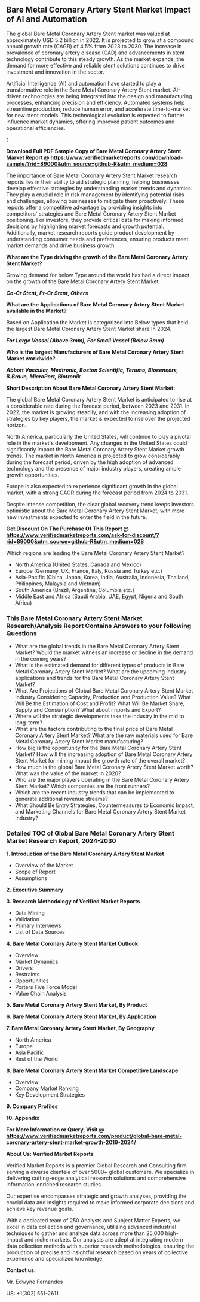 <h2>Bare Metal Coronary Artery Stent Market Impact of AI and Automation</h2><p>The global Bare Metal Coronary Artery Stent market was valued at approximately USD 5.2 billion in 2022. It is projected to grow at a compound annual growth rate (CAGR) of 4.5% from 2023 to 2030. The increase in prevalence of coronary artery disease (CAD) and advancements in stent technology contribute to this steady growth. As the market expands, the demand for more effective and reliable stent solutions continues to drive investment and innovation in the sector.</p><p>Artificial Intelligence (AI) and automation have started to play a transformative role in the Bare Metal Coronary Artery Stent market. AI-driven technologies are being integrated into the design and manufacturing processes, enhancing precision and efficiency. Automated systems help streamline production, reduce human error, and accelerate time-to-market for new stent models. This technological evolution is expected to further influence market dynamics, offering improved patient outcomes and operational efficiencies.</p>t</p><p id="" class=""><strong>Download Full PDF Sample Copy of Bare Metal Coronary Artery Stent Market Report @ <a href="https://www.verifiedmarketreports.com/download-sample/?rid=89000&utm_source=github-R&utm_medium=028" target="_blank">https://www.verifiedmarketreports.com/download-sample/?rid=89000&utm_source=github-R&utm_medium=028</a></strong></p><p>The importance of&nbsp;Bare Metal Coronary Artery Stent Market research reports lies in their ability to aid strategic planning, helping businesses develop effective strategies by understanding market trends and dynamics. They play a crucial role in risk management by identifying potential risks and challenges, allowing businesses to mitigate them proactively. These reports offer a competitive advantage by providing insights into competitors' strategies and Bare Metal Coronary Artery Stent Market positioning. For investors, they provide critical data for making informed decisions by highlighting market forecasts and growth potential. Additionally, market research reports guide product development by understanding consumer needs and preferences, ensuring products meet market demands and drive business growth.</p><p><strong>What are the&nbsp;Type driving the growth of the Bare Metal Coronary Artery Stent Market?</strong></p><p id="" class="">Growing demand for below Type around the world has had a direct impact on the growth of the Bare Metal Coronary Artery Stent Market:</p><em><strong>Co-Cr Stent, Pt-Cr Stent, Others</strong></em></p><strong>What are the&nbsp;Applications&nbsp;of Bare Metal Coronary Artery Stent Market available in the Market?</strong></p><p id="" class="">Based on Application the Market is categorized into Below types that held the largest Bare Metal Coronary Artery Stent Market share In 2024.</p><em><strong>For Large Vessel (Above 3mm), For Small Vessel (Below 3mm)</strong></em></p><strong>Who is the largest Manufacturers of Bare Metal Coronary Artery Stent Market worldwide?</strong></p><p><em><strong>Abbott Vascular, Medtronic, Boston Scientific, Terumo, Biosensors, B.Braun, MicroPort, Biotronik</strong></em></p><p id="" class=""><strong>Short Description About Bare Metal Coronary Artery Stent Market:</strong></p><p>The global Bare Metal Coronary Artery Stent Market is anticipated to rise at a considerable rate during the forecast period, between 2023 and 2031. In 2022, the market is growing steadily, and with the increasing adoption of strategies by key players, the market is expected to rise over the projected horizon.</p><p>North America, particularly the United States, will continue to play a pivotal role in the market's development. Any changes in the United States could significantly impact the Bare Metal Coronary Artery Stent Market growth trends. The market in North America is projected to grow considerably during the forecast period, driven by the high adoption of advanced technology and the presence of major industry players, creating ample growth opportunities.</p><p>Europe is also expected to experience significant growth in the global market, with a strong CAGR during the forecast period from 2024 to 2031.</p><p>Despite intense competition, the clear global recovery trend keeps investors optimistic about the Bare Metal Coronary Artery Stent Market, with more new investments expected to enter the field in the future.</p><p id="" class=""><strong>Get Discount On The Purchase Of This Report @ <a href="https://www.verifiedmarketreports.com/ask-for-discount/?rid=89000&utm_source=github-R&utm_medium=028" target="_blank">https://www.verifiedmarketreports.com/ask-for-discount/?rid=89000&utm_source=github-R&utm_medium=028</a></strong></p>Which regions are leading the Bare Metal Coronary Artery Stent Market?</p><ul><li>North America (United States, Canada and Mexico)</li><li>Europe (Germany, UK, France, Italy, Russia and Turkey etc.)</li><li>Asia-Pacific (China, Japan, Korea, India, Australia, Indonesia, Thailand, Philippines, Malaysia and Vietnam)</li><li>South America (Brazil, Argentina, Columbia etc.)</li><li>Middle East and Africa (Saudi Arabia, UAE, Egypt, Nigeria and South Africa)</li></ul><h3 id="" class="">This Bare Metal Coronary Artery Stent Market Research/Analysis Report Contains Answers to your following Questions</h3><ul><li>What are the global trends in the Bare Metal Coronary Artery Stent Market? Would the market witness an increase or decline in the demand in the coming years?</li><li>What is the estimated demand for different types of products in Bare Metal Coronary Artery Stent Market? What are the upcoming industry applications and trends for the Bare Metal Coronary Artery Stent Market?</li><li>What Are Projections of Global Bare Metal Coronary Artery Stent Market Industry Considering Capacity, Production and Production Value? What Will Be the Estimation of Cost and Profit? What Will Be Market Share, Supply and Consumption? What about imports and Export?</li><li>Where will the strategic developments take the industry in the mid to long-term?</li><li>What are the factors contributing to the final price of Bare Metal Coronary Artery Stent Market? What are the raw materials used for Bare Metal Coronary Artery Stent Market manufacturing?</li><li>How big is the opportunity for the Bare Metal Coronary Artery Stent Market? How will the increasing adoption of Bare Metal Coronary Artery Stent Market for mining impact the growth rate of the overall market?</li><li>How much is the global Bare Metal Coronary Artery Stent Market worth? What was the value of the market In 2020?</li><li>Who are the major players operating in the Bare Metal Coronary Artery Stent Market? Which companies are the front runners?</li><li>Which are the recent industry trends that can be implemented to generate additional revenue streams?</li><li>What Should Be Entry Strategies, Countermeasures to Economic Impact, and Marketing Channels for Bare Metal Coronary Artery Stent Market Industry?</li></ul><h3 id="" class="">Detailed TOC of Global Bare Metal Coronary Artery Stent Market Research Report, 2024-2030</h3><p id="" class=""><strong>1. Introduction of the Bare Metal Coronary Artery Stent Market</strong></p><ul><li>Overview of the Market</li><li>Scope of Report</li><li>Assumptions</li></ul><p id="" class=""><strong>2. Executive Summary</strong></p><p id="" class=""><strong>3. Research Methodology of Verified Market Reports</strong></p><ul><li>Data Mining</li><li>Validation</li><li>Primary Interviews</li><li>List of Data Sources</li></ul><p id="" class=""><strong>4. Bare Metal Coronary Artery Stent Market Outlook</strong></p><ul><li>Overview</li><li>Market Dynamics</li><li>Drivers</li><li>Restraints</li><li>Opportunities</li><li>Porters Five Force Model</li><li>Value Chain Analysis</li></ul><p id="" class=""><strong>5. Bare Metal Coronary Artery Stent Market, By Product</strong></p><p id="" class=""><strong>6. Bare Metal Coronary Artery Stent Market, By Application</strong></p><p id="" class=""><strong>7. Bare Metal Coronary Artery Stent Market, By Geography</strong></p><ul><li>North America</li><li>Europe</li><li>Asia Pacific</li><li>Rest of the World</li></ul><p id="" class=""><strong>8. Bare Metal Coronary Artery Stent Market Competitive Landscape</strong></p><ul><li>Overview</li><li>Company Market Ranking</li><li>Key Development Strategies</li></ul><p id="" class=""><strong>9. Company Profiles</strong></p><p id="" class=""><strong>10. Appendix</strong></p><p id="" class=""><strong>For More Information or Query, Visit @ <a href="https://www.verifiedmarketreports.com/product/global-bare-metal-coronary-artery-stent-market-growth-2019-2024/" target="_blank">https://www.verifiedmarketreports.com/product/global-bare-metal-coronary-artery-stent-market-growth-2019-2024/</a></strong></p><p id="" class=""><strong>About Us: Verified Market Reports</strong></p><p id="" class="">Verified Market Reports is a premier Global Research and Consulting firm serving a diverse clientele of over 5000+ global customers. We specialize in delivering cutting-edge analytical research solutions and comprehensive information-enriched research studies.</p><p id="" class="">Our expertise encompasses strategic and growth analyses, providing the crucial data and insights required to make informed corporate decisions and achieve key revenue goals.</p><p id="" class="">With a dedicated team of 250 Analysts and Subject Matter Experts, we excel in data collection and governance, utilizing advanced industrial techniques to gather and analyze data across more than 25,000 high-impact and niche markets. Our analysts are adept at integrating modern data collection methods with superior research methodologies, ensuring the production of precise and insightful research based on years of collective experience and specialized knowledge.</p><p id="" class=""><strong>Contact us:</strong></p><p id="" class="">Mr. Edwyne Fernandes</p><p id="" class="">US: +1(302) 551-2611</p>
